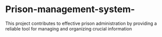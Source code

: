 # Prison-management-system-
This project contributes to effective prison administration by providing a reliable tool for managing and organizing crucial information
